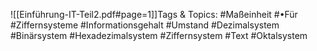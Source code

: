 
![[Einführung-IT-Teil2.pdf#page=1]]Tags & Topics:
   #Maßeinheit
   #•Für
   #Ziffernsysteme
   #Informationsgehalt
   #Umstand
   #Dezimalsystem
   #Binärsystem
   #Hexadezimalsystem
   #Ziffernsystem
   #Text
   #Oktalsystem